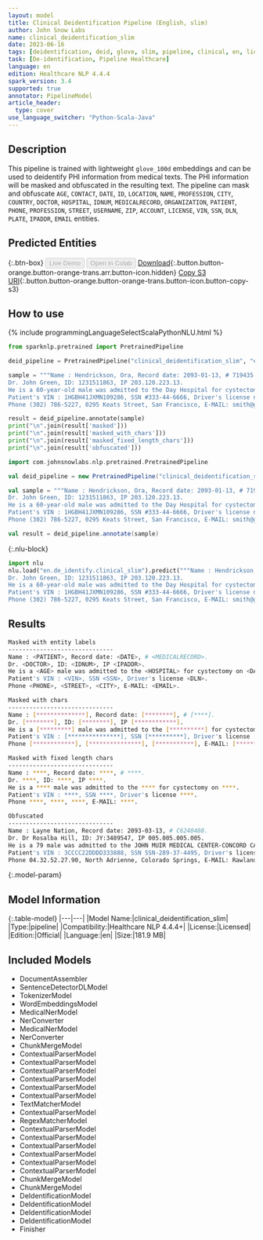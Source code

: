 ```yaml
---
layout: model
title: Clinical Deidentification Pipeline (English, slim)
author: John Snow Labs
name: clinical_deidentification_slim
date: 2023-06-16
tags: [deidentification, deid, glove, slim, pipeline, clinical, en, licensed]
task: [De-identification, Pipeline Healthcare]
language: en
edition: Healthcare NLP 4.4.4
spark_version: 3.4
supported: true
annotator: PipelineModel
article_header:
  type: cover
use_language_switcher: "Python-Scala-Java"
---
```


## Description

This pipeline is trained with lightweight `glove_100d` embeddings and can be used to deidentify PHI information from medical texts. The PHI information will be masked and obfuscated in the resulting text. The pipeline can mask and obfuscate `AGE`, `CONTACT`, `DATE`, `ID`, `LOCATION`, `NAME`, `PROFESSION`, `CITY`, `COUNTRY`, `DOCTOR`, `HOSPITAL`, `IDNUM`, `MEDICALRECORD`, `ORGANIZATION`, `PATIENT`, `PHONE`, `PROFESSION`, `STREET`, `USERNAME`, `ZIP`, `ACCOUNT`, `LICENSE`, `VIN`, `SSN`, `DLN`, `PLATE`, `IPADDR`, `EMAIL` entities.

## Predicted Entities



{:.btn-box}
<button class="button button-orange" disabled>Live Demo</button>
<button class="button button-orange" disabled>Open in Colab</button>
[Download](https://s3.amazonaws.com/auxdata.johnsnowlabs.com/clinical/models/clinical_deidentification_slim_en_4.4.4_3.4_1686933504993.zip){:.button.button-orange.button-orange-trans.arr.button-icon.hidden}
[Copy S3 URI](s3://auxdata.johnsnowlabs.com/clinical/models/clinical_deidentification_slim_en_4.4.4_3.4_1686933504993.zip){:.button.button-orange.button-orange-trans.button-icon.button-copy-s3}

## How to use

<div class="tabs-box" markdown="1">
{% include programmingLanguageSelectScalaPythonNLU.html %}

```python
from sparknlp.pretrained import PretrainedPipeline

deid_pipeline = PretrainedPipeline("clinical_deidentification_slim", "en", "clinical/models")

sample = """Name : Hendrickson, Ora, Record date: 2093-01-13, # 719435.
Dr. John Green, ID: 1231511863, IP 203.120.223.13.
He is a 60-year-old male was admitted to the Day Hospital for cystectomy on 01/13/93.
Patient's VIN : 1HGBH41JXMN109286, SSN #333-44-6666, Driver's license no:A334455B.
Phone (302) 786-5227, 0295 Keats Street, San Francisco, E-MAIL: smith@gmail.com."""

result = deid_pipeline.annotate(sample)
print("\n".join(result['masked']))
print("\n".join(result['masked_with_chars']))
print("\n".join(result['masked_fixed_length_chars']))
print("\n".join(result['obfuscated']))
```
```scala
import com.johnsnowlabs.nlp.pretrained.PretrainedPipeline

val deid_pipeline = new PretrainedPipeline("clinical_deidentification_slim","en","clinical/models")

val sample = """Name : Hendrickson, Ora, Record date: 2093-01-13, # 719435.
Dr. John Green, ID: 1231511863, IP 203.120.223.13.
He is a 60-year-old male was admitted to the Day Hospital for cystectomy on 01/13/93.
Patient's VIN : 1HGBH41JXMN109286, SSN #333-44-6666, Driver's license no:A334455B.
Phone (302) 786-5227, 0295 Keats Street, San Francisco, E-MAIL: smith@gmail.com."""

val result = deid_pipeline.annotate(sample)
```


{:.nlu-block}
```python
import nlu
nlu.load("en.de_identify.clinical_slim").predict("""Name : Hendrickson, Ora, Record date: 2093-01-13, # 719435.
Dr. John Green, ID: 1231511863, IP 203.120.223.13.
He is a 60-year-old male was admitted to the Day Hospital for cystectomy on 01/13/93.
Patient's VIN : 1HGBH41JXMN109286, SSN #333-44-6666, Driver's license no:A334455B.
Phone (302) 786-5227, 0295 Keats Street, San Francisco, E-MAIL: smith@gmail.com.""")
```

</div>


## Results

```bash
Masked with entity labels
------------------------------
Name : <PATIENT>, Record date: <DATE>, # <MEDICALRECORD>.
Dr. <DOCTOR>, ID: <IDNUM>, IP <IPADDR>.
He is a <AGE> male was admitted to the <HOSPITAL> for cystectomy on <DATE>.
Patient's VIN : <VIN>, SSN <SSN>, Driver's license <DLN>.
Phone <PHONE>, <STREET>, <CITY>, E-MAIL: <EMAIL>.

Masked with chars
------------------------------
Name : [**************], Record date: [********], # [****].
Dr. [********], ID: [********], IP [************].
He is a [*********] male was admitted to the [**********] for cystectomy on [******].
Patient's VIN : [***************], SSN [**********], Driver's license [*********].
Phone [************], [***************], [***********], E-MAIL: [*************].

Masked with fixed length chars
------------------------------
Name : ****, Record date: ****, # ****.
Dr. ****, ID: ****, IP ****.
He is a **** male was admitted to the **** for cystectomy on ****.
Patient's VIN : ****, SSN ****, Driver's license ****.
Phone ****, ****, ****, E-MAIL: ****.

Obfuscated
------------------------------
Name : Layne Nation, Record date: 2093-03-13, # C6240488.
Dr. Dr Rosalba Hill, ID: JY:3489547, IP 005.005.005.005.
He is a 79 male was admitted to the JOHN MUIR MEDICAL CENTER-CONCORD CAMPUS for cystectomy on 01-25-1997.
Patient's VIN : 3CCCC22DDDD333888, SSN SSN-289-37-4495, Driver's license S99983662.
Phone 04.32.52.27.90, North Adrienne, Colorado Springs, E-MAIL: Rawland@google.com.
```

{:.model-param}
## Model Information

{:.table-model}
|---|---|
|Model Name:|clinical_deidentification_slim|
|Type:|pipeline|
|Compatibility:|Healthcare NLP 4.4.4+|
|License:|Licensed|
|Edition:|Official|
|Language:|en|
|Size:|181.9 MB|

## Included Models

- DocumentAssembler
- SentenceDetectorDLModel
- TokenizerModel
- WordEmbeddingsModel
- MedicalNerModel
- NerConverter
- MedicalNerModel
- NerConverter
- ChunkMergeModel
- ContextualParserModel
- ContextualParserModel
- ContextualParserModel
- ContextualParserModel
- ContextualParserModel
- ContextualParserModel
- TextMatcherModel
- ContextualParserModel
- RegexMatcherModel
- ContextualParserModel
- ContextualParserModel
- ContextualParserModel
- ContextualParserModel
- ContextualParserModel
- ContextualParserModel
- ChunkMergeModel
- ChunkMergeModel
- DeIdentificationModel
- DeIdentificationModel
- DeIdentificationModel
- DeIdentificationModel
- Finisher